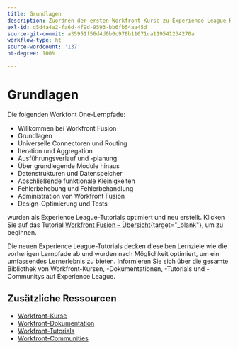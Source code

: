 ```yaml
---
title: Grundlagen
description: Zuordnen der ersten Workfront-Kurse zu Experience League-Kursen
exl-id: d5d4a4a2-fa6d-4f9d-9593-bb6fb54aa45d
source-git-commit: a35951f56d4d0b0c978b11671ca119541234270a
workflow-type: ht
source-wordcount: '137'
ht-degree: 100%

---
```


# Grundlagen

Die folgenden Workfont One-Lernpfade:

* Willkommen bei Workfront Fusion
* Grundlagen
* Universelle Connectoren und Routing
* Iteration und Aggregation
* Ausführungsverlauf und -planung
* Über grundlegende Module hinaus
* Datenstrukturen und Datenspeicher
* Abschließende funktionale Kleinigkeiten
* Fehlerbehebung und Fehlerbehandlung
* Administration von Workfront Fusion
* Design-Optimierung und Tests

wurden als Experience League-Tutorials optimiert und neu erstellt. Klicken Sie auf das Tutorial [Workfront Fusion – Übersicht](https://experienceleague.adobe.com/docs/workfront-learn/tutorials-workfront/fusion/welcome-to-workfront-fusion/workfront-fusion-overview.html?lang=de){target="_blank"}, um zu beginnen.

Die neuen Experience League-Tutorials decken dieselben Lernziele wie die vorherigen Lernpfade ab und wurden nach Möglichkeit optimiert, um ein umfassendes Lernerlebnis zu bieten.  Informieren Sie sich über die gesamte Bibliothek von Workfront-Kursen, -Dokumentationen, -Tutorials und -Communitys auf Experience League.

## Zusätzliche Ressourcen

* [Workfront-Kurse](https://experienceleague.adobe.com/?lang=de&amp;Solution=Workfront#courses)
* [Workfront-Dokumentation](https://experienceleague.adobe.com/docs/workfront.html?lang=de)
* [Workfront-Tutorials](https://experienceleague.adobe.com/docs/workfront-learn/tutorials-workfront/home.html?lang=de)
* [Workfront-Communities](https://experienceleaguecommunities.adobe.com/t5/workfront/ct-p/workfront)

